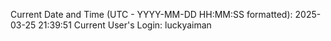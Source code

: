 Current Date and Time (UTC - YYYY-MM-DD HH:MM:SS formatted): 2025-03-25 21:39:51
Current User's Login: luckyaiman
